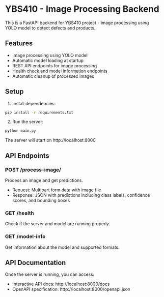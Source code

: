 # YBS410 - Image Processing Backend

This is a FastAPI backend for YBS410 project - image processing using YOLO model to detect defects and products.

## Features

- Image processing using YOLO model
- Automatic model loading at startup
- REST API endpoints for image processing
- Health check and model information endpoints
- Automatic cleanup of processed images

## Setup

1. Install dependencies:
```bash
pip install -r requirements.txt
```

2. Run the server:
```bash
python main.py
```

The server will start on http://localhost:8000

## API Endpoints

### POST /process-image/
Process an image and get predictions.
- Request: Multipart form data with image file
- Response: JSON with predictions including class labels, confidence scores, and bounding boxes

### GET /health
Check if the server and model are running properly.

### GET /model-info
Get information about the model and supported formats.

## API Documentation

Once the server is running, you can access:
- Interactive API docs: http://localhost:8000/docs
- OpenAPI specification: http://localhost:8000/openapi.json